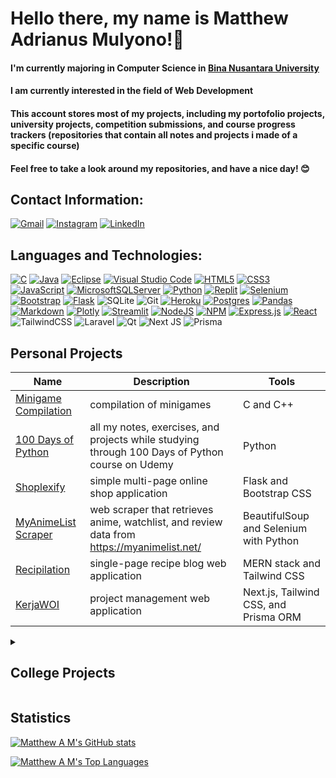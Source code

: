 # Hello there, my name is Matthew Adrianus Mulyono!👋
#### I'm currently majoring in Computer Science in [Bina Nusantara University](https://binus.ac.id/)
#### I am currently interested in the field of Web Development
#### This account stores most of my projects, including my portofolio projects, university projects, competition submissions, and course progress trackers (repositories that contain all notes and projects i made of a specific course)
#### Feel free to take a look around my repositories, and have a nice day! 😊

## Contact Information:
[![Gmail](https://img.shields.io/badge/Gmail-D14836?style=for-the-badge&logo=gmail&logoColor=white)](mailto:matthewadrianus@gmail.com) [![Instagram](https://img.shields.io/badge/Instagram-E4405F?style=for-the-badge&logo=instagram&logoColor=white)](https://www.instagram.com/matthew_adrianus/) [![LinkedIn](https://img.shields.io/badge/LinkedIn-0077B5?style=for-the-badge&logo=linkedin&logoColor=white)](https://www.linkedin.com/in/matthewadrianusm/)

## Languages and Technologies: 
[![C](https://img.shields.io/badge/c-%2300599C.svg?style=for-the-badge&logo=c&logoColor=white)](https://en.wikipedia.org/wiki/C_(programming_language)) 
[![Java](https://img.shields.io/badge/java-%23ED8B00.svg?style=for-the-badge&logo=java&logoColor=white)](https://www.java.com/en/)
[![Eclipse](https://img.shields.io/badge/Eclipse-FE7A16.svg?style=for-the-badge&logo=Eclipse&logoColor=white)](https://www.eclipse.org/)
[![Visual Studio Code](https://img.shields.io/badge/Visual%20Studio%20Code-0078d7.svg?style=for-the-badge&logo=visual-studio-code&logoColor=white)](https://code.visualstudio.com/)
[![HTML5](https://img.shields.io/badge/html5-%23E34F26.svg?style=for-the-badge&logo=html5&logoColor=white)](https://www.w3schools.com/html/) 
[![CSS3](https://img.shields.io/badge/css3-%231572B6.svg?style=for-the-badge&logo=css3&logoColor=white)](https://www.w3schools.com/css/)
[![JavaScript](https://img.shields.io/badge/javascript-%23323330.svg?style=for-the-badge&logo=javascript&logoColor=%23F7DF1E)](https://www.javascript.com/)
[![MicrosoftSQLServer](https://img.shields.io/badge/Microsoft%20SQL%20Sever-CC2927?style=for-the-badge&logo=microsoft%20sql%20server&logoColor=white)](https://en.wikipedia.org/wiki/Microsoft_SQL_Server)
[![Python](https://img.shields.io/badge/python-3670A0?style=for-the-badge&logo=python&logoColor=ffdd54)](https://www.python.org/) 
[![Replit](https://img.shields.io/badge/Replit-DD1200?style=for-the-badge&logo=Replit&logoColor=white)](https://replit.com/@matthewadrianus)
[![Selenium](https://img.shields.io/badge/Selenium-43B02A?style=for-the-badge&logo=Selenium&logoColor=white)](https://www.selenium.dev/)
[![Bootstrap](https://img.shields.io/badge/bootstrap-%23563D7C.svg?style=for-the-badge&logo=bootstrap&logoColor=white)](https://getbootstrap.com/)
[![Flask](https://img.shields.io/badge/flask-%23000.svg?style=for-the-badge&logo=flask&logoColor=white)](https://flask.palletsprojects.com/en/2.1.x/)
![SQLite](https://img.shields.io/badge/sqlite-%2307405e.svg?style=for-the-badge&logo=sqlite&logoColor=white)
![Git](https://img.shields.io/badge/git-%23F05033.svg?style=for-the-badge&logo=git&logoColor=white)
[![Heroku](https://img.shields.io/badge/heroku-%23430098.svg?style=for-the-badge&logo=heroku&logoColor=white)](https://dashboard.heroku.com/)
[![Postgres](https://img.shields.io/badge/postgres-%23316192.svg?style=for-the-badge&logo=postgresql&logoColor=white)](https://www.postgresql.org/)
[![Pandas](https://img.shields.io/badge/pandas-%23150458.svg?style=for-the-badge&logo=pandas&logoColor=white)](https://pandas.pydata.org/)
[![Markdown](https://img.shields.io/badge/markdown-%23000000.svg?style=for-the-badge&logo=markdown&logoColor=white)](https://www.markdownguide.org/)
[![Plotly](https://img.shields.io/badge/Plotly-%233F4F75.svg?style=for-the-badge&logo=plotly&logoColor=white)](https://plotly.com/)
[![Streamlit](https://img.shields.io/badge/Streamlit-FF4B4B?style=for-the-badge&logo=Streamlit&logoColor=white)]()
[![NodeJS](https://img.shields.io/badge/node.js-6DA55F?style=for-the-badge&logo=node.js&logoColor=white)](https://nodejs.org/en/)
[![NPM](https://img.shields.io/badge/NPM-%23000000.svg?style=for-the-badge&logo=npm&logoColor=white)](https://www.npmjs.com/)
[![Express.js](https://img.shields.io/badge/express.js-%23404d59.svg?style=for-the-badge&logo=express&logoColor=%2361DAFB)](https://expressjs.com/)
[![React](https://img.shields.io/badge/react-%2320232a.svg?style=for-the-badge&logo=react&logoColor=%2361DAFB)](https://reactjs.org/)
![TailwindCSS](https://img.shields.io/badge/tailwindcss-%2338B2AC.svg?style=for-the-badge&logo=tailwind-css&logoColor=white)
![Laravel](https://img.shields.io/badge/laravel-%23FF2D20.svg?style=for-the-badge&logo=laravel&logoColor=white)
![Qt](https://img.shields.io/badge/Qt-%23217346.svg?style=for-the-badge&logo=Qt&logoColor=white)
![Next JS](https://img.shields.io/badge/Next-black?style=for-the-badge&logo=next.js&logoColor=white)
![Prisma](https://img.shields.io/badge/Prisma-3982CE?style=for-the-badge&logo=Prisma&logoColor=white)

## Personal Projects
| Name | Description | Tools |
|-----|------|-----|
| [Minigame Compilation](https://github.com/Matthew1906/C-MINIGAME-COMPILATION) | compilation of minigames | C and C++ |
| [100 Days of Python](https://github.com/Matthew1906/100DaysOfPython) | all my notes, exercises, and projects while studying through 100 Days of Python course on Udemy | Python |
| [Shoplexify](https://github.com/Matthew1906/Shoplexify) | simple multi-page online shop application | Flask and Bootstrap CSS |
| [MyAnimeList Scraper](https://github.com/Matthew1906/MyAnimeListScraper) | web scraper that retrieves anime, watchlist, and review data from https://myanimelist.net/ | BeautifulSoup and Selenium with Python |
| [Recipilation](https://github.com/Matthew1906/Recipilation) | single-page recipe blog web application | MERN stack and Tailwind CSS |
| [KerjaWOI](https://github.com/Matthew1906/KerjaWOI) | project management web application | Next.js, Tailwind CSS, and Prisma ORM |

<details>
<summary> 
  
  ## College Projects 
  
</summary>

| Name | Class | Description | Tools |
|-----|------|-----|----|
| [Kenshin Impact](https://github.com/Matthew1906/COMP6176-KenshinImpact) | COMP6176 - Human and Computer Interaction LAB Project | website that promotes Kenshin Impact game | HTML, CSS, JS, and JQuery |
|[Netplix](https://github.com/Matthew1906/ISYS6169001-Netplix) | ISYS6169001 - Database Systems LEC Project | movie watchlist and review website | Laravel and Bootstrap CSS.
|[Flight Passenger Satisfaction Prediction](https://github.com/Matthew1906/COMP67450001-FlightPassengerSatisfaction) | COMP67450001 - Machine Learning LEC Project | web application that predicts flight passenger satisfaction | CatBoost and Streamlit |
| [MaiBoutique](https://github.com/Matthew1906/COMP6681001-MaiBoutique) | COMP6681001 - Web Programming LAB Project | simple online shop application | Laravel and Tailwind CSS |
| [Quizzes](https://github.com/Matthew1906/COMP6681001-Quizzes) | COMP6681001 - Web Programming LEC Project | school quiz management web application | Laravel and Bootstrap CSS |
| [MyAnimeRecs](https://github.com/Matthew1906/MyAnimeRecs) | Thesis Proof of Concept | simple anime recommendation website | React and Flask |

</details>

## Statistics
[![Matthew A M's GitHub stats](https://github-readme-stats.vercel.app/api?username=Matthew1906&theme=tokyonight&hide=stars,issues&count_private=true&show_icons=true)](https://github.com/anuraghazra/github-readme-stats)

[![Matthew A M's Top Languages](https://github-readme-stats.vercel.app/api/top-langs/?username=Matthew1906&hide=jupyter%20notebook&theme=tokyonight&layout=compact)](https://github.com/anuraghazra/github-readme-stats)
